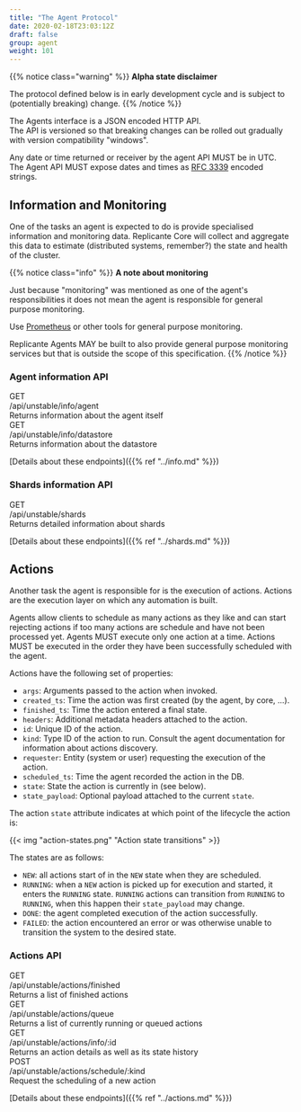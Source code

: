 ```yaml
---
title: "The Agent Protocol"
date: 2020-02-18T23:03:12Z
draft: false
group: agent
weight: 101
---
```

<!-- markdownlint-disable MD033 -->

{{% notice class="warning" %}}
**Alpha state disclaimer**

The protocol defined below is in early development cycle
and is subject to (potentially breaking) change.
{{% /notice %}}

The Agents interface is a JSON encoded HTTP API.  
The API is versioned so that breaking changes can be rolled out gradually
with version compatibility "windows".

Any date or time returned or receiver by the agent API MUST be in UTC.  
The Agent API MUST expose dates and times as
[RFC 3339](https://tools.ietf.org/html/rfc3339) encoded strings.

## Information and Monitoring

One of the tasks an agent is expected to do is provide specialised information and monitoring data.
Replicante Core will collect and aggregate this data to estimate (distributed systems, remember?)
the state and health of the cluster.

{{% notice class="info" %}}
**A note about monitoring**

Just because "monitoring" was mentioned as one of the agent's responsibilities
it does not mean the agent is responsible for general purpose monitoring.

Use [Prometheus](https://prometheus.io/) or other tools for general purpose monitoring.

Replicante Agents MAY be built to also provide general purpose monitoring services
but that is outside the scope of this specification.
{{% /notice %}}

### Agent information API

<div class="rest">
  <div class="method get">GET</div>
  <div class="url get">/api/unstable/info/agent</div>
  <div class="desc get rtl">Returns information about the agent itself</div>

  <div class="method get">GET</div>
  <div class="url get">/api/unstable/info/datastore</div>
  <div class="desc get rtl">Returns information about the datastore</div>
</div>

[Details about these endpoints]({{% ref "../info.md" %}})

### Shards information API

<div class="rest">
  <div class="method get">GET</div>
  <div class="url get">/api/unstable/shards</div>
  <div class="desc get rtl">Returns detailed information about shards</div>
</div>

[Details about these endpoints]({{% ref "../shards.md" %}})

## Actions

Another task the agent is responsible for is the execution of actions.
Actions are the execution layer on which any automation is built.

Agents allow clients to schedule as many actions as they like and can start rejecting actions
if too many actions are schedule and have not been processed yet.
Agents MUST execute only one action at a time.
Actions MUST be executed in the order they have been successfully scheduled with the agent.

Actions have the following set of properties:

* `args`: Arguments passed to the action when invoked.
* `created_ts`: Time the action was first created (by the agent, by core, ...).
* `finished_ts`: Time the action entered a final state.
* `headers`: Additional metadata headers attached to the action.
* `id`: Unique ID of the action.
* `kind`: Type ID of the action to run.
          Consult the agent documentation for information about actions discovery.
* `requester`: Entity (system or user) requesting the execution of the action.
* `scheduled_ts`: Time the agent recorded the action in the DB.
* `state`: State the action is currently in (see below).
* `state_payload`: Optional payload attached to the current `state`.

The action `state` attribute indicates at which point of the lifecycle the action is:

{{< img "action-states.png" "Action state transitions" >}}

The states are as follows:

* `NEW`: all actions start of in the `NEW` state when they are scheduled.
* `RUNNING`: when a `NEW` action is picked up for execution and started, it enters the `RUNNING` state.
             `RUNNING` actions can transition from `RUNNING` to `RUNNING`, when this happen their `state_payload` may change.
* `DONE`: the agent completed execution of the action successfully.
* `FAILED`: the action encountered an error or was otherwise unable to transition the system to the desired state.

### Actions API

<div class="rest">
  <div class="method get">GET</div>
  <div class="url get">/api/unstable/actions/finished</div>
  <div class="desc get rtl">Returns a list of finished actions</div>

  <div class="method get">GET</div>
  <div class="url get">/api/unstable/actions/queue</div>
  <div class="desc get rtl">Returns a list of currently running or queued actions</div>

  <div class="method get">GET</div>
  <div class="url get">/api/unstable/actions/info/:id</div>
  <div class="desc get rtl">Returns an action details as well as its state history</div>

  <div class="method post">POST</div>
  <div class="url post">/api/unstable/actions/schedule/:kind</div>
  <div class="desc post rtl">Request the scheduling of a new action</div>
</div>

[Details about these endpoints]({{% ref "../actions.md" %}})
